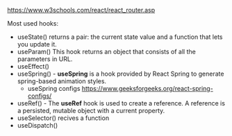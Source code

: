 https://www.w3schools.com/react/react_router.asp

Most used hooks:
- useState() returns a pair: the current state value and a function that lets you update it.
- useParam() This hook returns an object that consists of all the parameters in URL.
- useEffect() 
- useSpring() -   **useSpring** is a hook provided by React Spring to generate spring-based animation styles.
	- useSpring configs https://www.geeksforgeeks.org/react-spring-configs/
- useRef() -   The **useRef** hook is used to create a reference. A reference is a persisted, mutable object with a current property.
- useSelector() recives a function
- useDispatch()